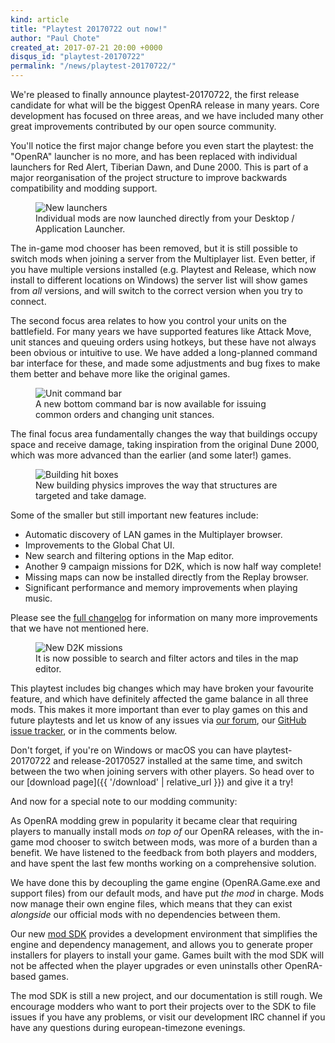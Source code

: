 ```yaml
---
kind: article
title: "Playtest 20170722 out now!"
author: "Paul Chote"
created_at: 2017-07-21 20:00 +0000
disqus_id: "playtest-20170722"
permalink: "/news/playtest-20170722/"
---
```


We're pleased to finally announce playtest-20170722, the first release candidate for what will be the biggest OpenRA release in many years.  Core development has focused on three areas, and we have included many other great improvements contributed by our open source community.

You'll notice the first major change before you even start the playtest: the "OpenRA" launcher is no more, and has been replaced with individual launchers for Red Alert, Tiberian Dawn, and Dune 2000.  This is part of a major reorganisation of the project structure to improve backwards compatibility and modding support.

<figure>
  <img src="{{ '/images/news/20170722-launchers.png' | relative_url }}" alt="New launchers" />
  <figcaption>Individual mods are now launched directly from your Desktop / Application Launcher.</figcaption>
</figure>

The in-game mod chooser has been removed, but it is still possible to switch mods when joining a server from the Multiplayer list.  Even better, if you have multiple versions installed (e.g. Playtest and Release, which now install to different locations on Windows) the server list will show games from *all* versions, and will switch to the correct version when you try to connect.

The second focus area relates to how you control your units on the battlefield.  For many years we have supported features like Attack Move, unit stances and queuing orders using hotkeys, but these have not always been obvious or intuitive to use.  We have added a long-planned command bar interface for these, and made some adjustments and bug fixes to make them better and behave more like the original games.

<figure>
  <img src="{{ '/images/news/20170722-ra-commandbar.png' | relative_url }}" alt="Unit command bar" />
  <figcaption>A new bottom command bar is now available for issuing common orders and changing unit stances.</figcaption>
</figure>

The final focus area fundamentally changes the way that buildings occupy space and receive damage, taking inspiration from the original Dune 2000, which was more advanced than the earlier (and some later!) games.

<figure>
  <img src="{{ '/images/news/20170722-td-buildinghitshapes.png' | relative_url }}" alt="Building hit boxes" />
  <figcaption>New building physics improves the way that structures are targeted and take damage.</figcaption>
</figure>

Some of the smaller but still important new features include:

  * Automatic discovery of LAN games in the Multiplayer browser.
  * Improvements to the Global Chat UI.
  * New search and filtering options in the Map editor.
  * Another 9 campaign missions for D2K, which is now half way complete!
  * Missing maps can now be installed directly from the Replay browser.
  * Significant performance and memory improvements when playing music.

Please see the [full changelog](https://github.com/OpenRA/OpenRA/wiki/Changelog/f4a27f19459d2dd35d4bc08a75a741363f146422) for information on many more improvements that we have not mentioned here.

<figure>
  <img src="{{ '/images/news/20170722-d2k-editor.png' | relative_url }}" alt="New D2K missions" />
  <figcaption>It is now possible to search and filter actors and tiles in the map editor.</figcaption>
</figure>

This playtest includes big changes which may have broken your favourite feature, and which have definitely affected the game balance in all three mods.  This makes it more important than ever to play games on this and future playtests and let us know of any issues via [our forum](https://forum.openra.net/), our [GitHub issue tracker](https://github.com/OpenRA/OpenRA/issues), or in the comments below.

Don't forget, if you're on Windows or macOS you can have playtest-20170722 and release-20170527 installed at the same time, and switch between the two when joining servers with other players.  So head over to our [download page]({{ '/download' | relative_url }}) and give it a try!

<div class="about-todo-divider"></div>

And now for a special note to our modding community:

As OpenRA modding grew in popularity it became clear that requiring players to manually install mods *on top of* our OpenRA releases, with the in-game mod chooser to switch between mods, was more of a burden than a benefit.  We have listened to the feedback from both players and modders, and have spent the last few months working on a comprehensive solution.

We have done this by decoupling the game engine (OpenRA.Game.exe and support files) from our default mods, and have put *the mod* in charge.  Mods now manage their own engine files, which means that they can exist *alongside* our official mods with no dependencies between them.

Our new [mod SDK](https://github.com/OpenRA/OpenRAModSDK) provides a development environment that simplifies the engine and dependency management, and allows you to generate proper installers for players to install your game.  Games built with the mod SDK will not be affected when the player upgrades or even uninstalls other OpenRA-based games.

The mod SDK is still a new project, and our documentation is still rough.  We encourage modders who want to port their projects over to the SDK to file issues if you have any problems, or visit our development IRC channel if you have any questions during european-timezone evenings.

<div class="about-todo-divider"></div>
